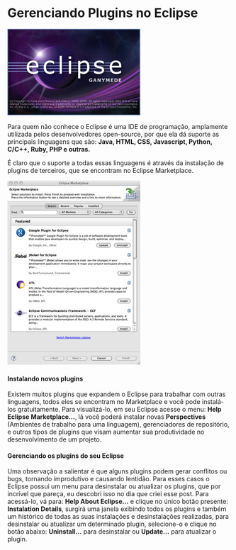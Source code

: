 # Gerenciando Plugins no Eclipse

![Gerenciando Plugins no Eclipse](../images/eclipse-logo.jpg "Gerenciando Plugins no Eclipse")

Para quem não conhece o Eclipse é uma IDE de programação, amplamente utilizada pelos desenvolvedores open-source, por que ela dá suporte as principais linguagens que são: **Java, HTML, CSS, Javascript, Python, C/C++, Ruby, PHP e outras.**

É claro que o suporte a todas essas linguagens é através da instalação de plugins de terceiros, que se encontram no Eclipse Marketplace.

[![Janela do Eclipse Marketplace.](../images/eclipse-marketplace-small.jpg "Janela do Eclipse Marketplace.")](../images/eclipse-marketplace.jpg) 

#### Instalando novos plugins

Existem muitos plugins que expandem o Eclipse para trabalhar com outras linguagens, todos eles se encontram no Marketplace e você pode instalá-los gratuitamente. Para visualizá-lo, em seu Eclipse acesse o menu: **Help Eclipse Marketplace...**, lá você poderá instalar novas **Perspectives** (Ambientes de trabalho para uma linguagem), gerenciadores de repositório, e outros tipos de plugins que visam aumentar sua produtividade no desenvolvimento de um projeto.

#### Gerenciando os plugins do seu Eclipse

Uma observação a salientar é que alguns plugins podem gerar conflitos ou bugs, tornando improdutivo e causando lentidão. Para esses casos o Eclipse possui um menu para desinstalar ou atualizar os plugins, que por incrível que pareça, eu descobri isso no dia que criei esse post. Para acessá-lo, vá para: **Help About Eclipse...** e clique no único botão presente: **Instalation Details**, surgirá uma janela exibindo todos os plugins e também um histórico de todas as suas instalações e desinstalações realizadas, para desinstalar ou atualizar um determinado plugin, selecione-o e clique no botão abaixo: **Uninstall...** para desinstalar ou **Update...** para atualizar o plugin.